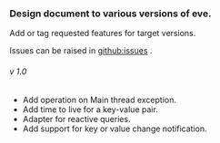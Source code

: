 ### Design document to various versions of eve.

Add or tag requested features for target versions.

Issues can be raised in [github:issues](https://github.com/IsUncommon/eve/issues) . 


###### v 1.0

- Add operation on Main thread exception.
- Add time to live for a key-value pair.
- Adapter for reactive queries.
- Add support for key or value change notification.